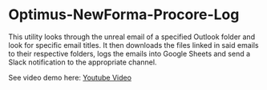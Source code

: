 # Optimus-NewForma-Procore-Log

This utility looks through the unreal email of a specified Outlook folder and look for specific email titles.
It then downloads the files linked in said emails to their respective folders, logs the emails into Google Sheets and send a Slack notification to the appropriate channel.

See video demo here: [Youtube Video](https://www.youtube.com/watch?v=9eONBx06qv0)
